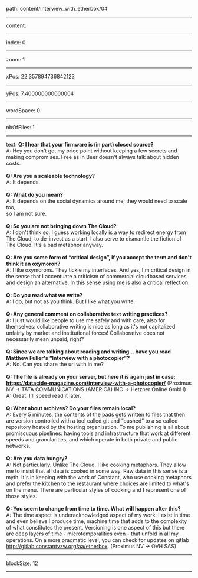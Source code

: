 path: content/interview_with_etherbox/04

----

content: 

----

index: 0

----

zoom: 1

----

xPos: 22.357894736842123

----

yPos: 7.400000000000004

----

wordSpace: 0

----

nbOfFiles: 1

----

text: **Q: I hear that your firmware is (in part) closed source?**  
 A: Hey you don't get my price point without keeping a few secrets and making compromises. Free as in Beer doesn't always talk about hidden costs.   
 <br>
**Q: Are you a scaleable technology?**  
 A: It depends.   
  <br>
**Q: What do you mean?**  
 A: It depends on the social dynamics around me; they would need to scale too, <br> so I am not sure.  
  <br>
**Q: So you are not bringing down The Cloud?**  
 A: I don't think so. I guess working locally is a way to redirect energy from The Cloud, to de-invest as a start. I also serve to dismantle the fiction of The Cloud. It's a bad metaphor anyway.  
<br>
**Q: Are you some form of “critical design”, if you accept the term and don't think it an oxymoron?**  
 A: I like oxymorons. They tickle my interfaces. And yes, I'm critical design in the sense that I accentuate a criticism of commercial cloudbased services and design an alternative. In this sense using me is also a critical reflection.  
<br>
**Q: Do you read what we write?**  
 A: I do, but not as you think. But I like what you write.  
<br>
**Q: Any general comment on collaborative text writing practices?**  
 A: I just would like people to use me safely and with care, also for themselves: collaborative writing is nice as long as it's not capitalized unfairly by market and institutional forces! Collaborative does not necessarily mean unpaid, right?   
<br>
**Q: Since we are talking about reading and writing… have you read Matthew Fuller's “Interview with a photocopier”?**  
 A: No. Can you share the url with in me?  
<br>
**Q: The file is already on your server, but here it is again just in case: https://datacide-magazine.com/interview-with-a-photocopier/** (Proximus NV → TATA COMMUNICATIONS (AMERICA) INC → Hetzner Online GmbH)  
 A: Great. I'll speed read it later.  
<br>
**Q: What about archives? Do your files remain local?**  
 A: Every 5 minutes, the contents of the pads gets written to files that then are version controlled with a tool called git and “pushed” to a so called repository hosted by the hosting organisation. To me publishing is all about promiscuous pipelines: having tools and infrastructure that work at different speeds and granularities, and which operate in both private and public networks.  
<br>
**Q: Are you data hungry?**  
 A: Not particularly.
Unlike The Cloud, I like cooking metaphors. They allow me to insist that all data is cooked in some way. Raw data in this sense is a myth. It's in keeping with the work of Constant, who use cooking metaphors and prefer the kitchen to the restaurant where choices are limited to what's on the menu. There are particular styles of cooking and I represent one of those styles.     
<br>
**Q: You seem to change from time to time. What will happen after this?**  
 A: The time aspect is underacknowledged aspect of my work. I exist in time and even believe I produce time, machine time that adds to the complexity of what constitutes the present. Versioning is one aspect of this but there are deep layers of time - microtemporalities even - that unfold in all my operations. On a more pragmatic level, you can check for updates on gitlab http://gitlab.constantvzw.org/aa/etherbox. (Proximus NV → OVH SAS)


----

blockSize: 12

----

